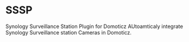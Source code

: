 # SSSP
Synology Surveillance Station Plugin for Domoticz
AUtoamticaly integrate Synology Surveillance station Cameras in Domoticz.
